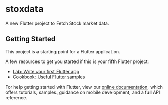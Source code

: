 # stoxdata

A new Flutter project to Fetch Stock market data.

## Getting Started

This project is a starting point for a Flutter application.

A few resources to get you started if this is your fifth Flutter project:

- [Lab: Write your first Flutter app](https://flutter.dev/docs/get-started/codelab)
- [Cookbook: Useful Flutter samples](https://flutter.dev/docs/cookbook)

For help getting started with Flutter, view our
[online documentation](https://flutter.dev/docs), which offers tutorials,
samples, guidance on mobile development, and a full API reference.


